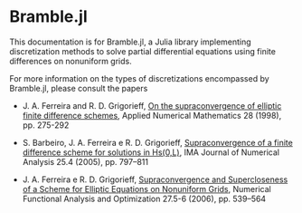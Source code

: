 # Bramble.jl

This documentation is for Bramble.jl, a Julia library implementing discretization methods to solve partial differential equations using finite differences on nonuniform grids.

For more information on the types of discretizations encompassed by Bramble.jl, please consult the papers
* J. A. Ferreira and R. D. Grigorieff, [On the supraconvergence of elliptic finite difference schemes](https://doi.org/10.1016/S0168-9274(98)00048-8), Applied Numerical Mathematics 28 (1998), pp. 275-292

* S. Barbeiro, J. A. Ferreira e R. D. Grigorieff, [Supraconvergence of a finite difference scheme for solutions in Hs(0,L)](https://doi.org/10.1093/imanum/dri018), IMA Journal of Numerical Analysis 25.4 (2005), pp. 797–811

* J. A. Ferreira e R. D. Grigorieff, [Supraconvergence and Supercloseness of a Scheme for Elliptic Equations on Nonuniform Grids](https://doi.org/10.1080/01630560600796485), Numerical Functional Analysis and Optimization 27.5-6 (2006), pp. 539–564